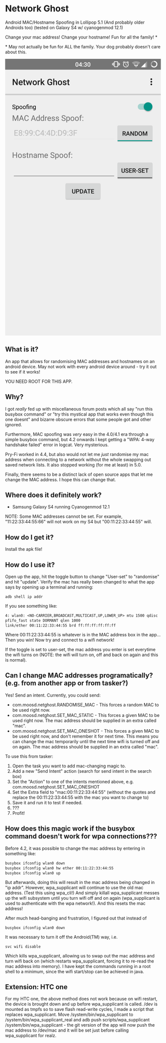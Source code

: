 # Network Ghost

Android MAC/Hostname Spoofing in Lollipop 5.1 (And probably older Androids too) (tested on Galaxy S4 w/ cyanogenmod 12.1)

Change your mac address! Change your hostname! Fun for all the family! *

\* May not actually be fun for ALL the family. Your dog probably doesn't care about this.

![Screenshot](screenshots/screenshot.png)

## What is it?
An app that allows for randomising MAC addresses and hostnames on an android device. May not work with every android device around - try it out to see if it works!

YOU NEED ROOT FOR THIS APP.

## Why?
I got *really* fed up with miscellaneous forum posts which all say "run this busybox command" or "try this mystical app that works even though this one doesnt" and bizarre obscure errors that some people got and other ignored.

Furthermore, MAC spoofing was *very* easy in the 4.0/4.1 era through a simple busybox command, but 4.2 onwards I kept getting a "WPA: 4-way handshake failed" error in logcat. Very mysterious.

Pry-Fi worked in 4.4, but also would not let me *just* randomise my mac address when connecting to a network without the whole swapping out saved network lists. It also stopped working (for me at least) in 5.0.

Finally, there seems to be a distinct lack of open source apps that let me change the MAC address. I hope this can change that.

## Where does it definitely work?
* Samsung Galaxy S4 running Cyanogenmod 12.1

NOTE: Some MAC addresses cannot be set. For example, "11:22:33:44:55:66" will not work on my S4 but "00:11:22:33:44:55" will.

## How do I get it?
Install the apk file!

## How do I use it?
Open up the app, hit the toggle button to change "User-set" to "randomise" and hit "update". Verify the mac has really been changed to what the app says by opening up a terminal and running:
```
adb shell ip addr
```
If you see something like:
```
4: wlan0: <NO-CARRIER,BROADCAST,MULTICAST,UP,LOWER_UP> mtu 1500 qdisc pfifo_fast state DORMANT qlen 1000
link/ether 00:11:22:33:44:55 brd ff:ff:ff:ff:ff:ff
```
Where 00:11:22:33:44:55 is whatever is in the MAC address box in the app... Then you win! Now try and connect to a wifi network!

If the toggle is set to user-set, the mac address you enter is set everytime the wifi turns on (NOTE: the wifi will turn on, off and back on again and this is normal).

## Can I change MAC addresses programatically? (e.g. from another app or from tasker?)
Yes! Send an intent. Currently, you could send:
* com.moosd.netghost.RANDOMISE_MAC - This forces a random MAC to be used right now.
* com.moosd.netghost.SET_MAC_STATIC - This forces a given MAC to be used right now. The mac address should be supplied in an extra called "mac".
* com.moosd.netghost.SET_MAC_ONESHOT - This forces a given MAC to be used right now, and don't remember it for next time. This means you can change the mac temporarily until the next time wifi is turned off and on again. The mac address should be supplied in an extra called "mac".

To use this from tasker:
1. Open the task you want to add mac-changing magic to.
2. Add a new "Send Intent" action (search for send intent in the search box)
3. Set the "Action" to one of the intents mentioned above, e.g. com.moosd.netghost.SET_MAC_ONESHOT
4. Set the Extra field to "mac:00:11:22:33:44:55" (without the quotes and replace the 00:11:22:33:44:55 with the mac you want to change to)
5. Save it and run it to test if needed.
6. ???
7. Profit!

## How does this magic work if the busybox command doesn't work for wpa connections???
Before 4.2, it was possible to change the mac address by entering in something like:
```
busybox ifconfig wlan0 down
busybox ifconfig wlan0 hw ether 00:11:22:33:44:55
busybox ifconfig wlan0 up
```
But afterwards, doing this will result in the mac address being changed in "ip addr". However, wpa_supplicant will continue to use the old mac address. (Test this using wpa_cli!) And simply killall wpa_supplicant messes up the wifi subsystem until you turn wifi off and on again (wpa_supplicant is used to authenticate with the wpa network!). And this resets the mac address!

After much head-banging and frustration, I figured out that instead of
```
busybox ifconfig wlan0 down
```
It was necessary to turn it off the Android(TM) way, i.e.
```
svc wifi disable
```
Which kills wpa_supplicant, allowing us to swap out the mac address and turn wifi back on (which restarts wpa_supplicant, forcing it to re-read the mac address into memory). I have kept the commands running in a root shell to a minimum, since the wifi start/stop can be achieved in java.

## Extension: HTC one
For my HTC one, the above method does not work because on wifi restart, the device is brought down and up before wpa_supplicant is called. /dev is mounted as tmpfs so to save flash read-write cycles, I made a script that replaces wpa_supplicant. Move /system/bin/wpa_supplicant to /system/bin/wpa_supplicant_real and adb push scripts/wpa_supplicant /system/bin/wpa_supplicant - the git version of the app will now push the mac address to /dev/mac and it will be set just before calling wpa_supplicant for realz.
